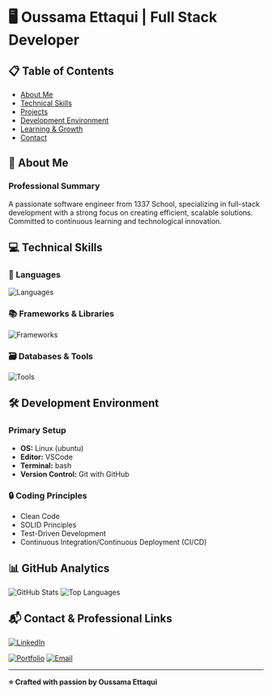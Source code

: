 # 🖥️ Oussama Ettaqui | Full Stack Developer

## 📋 Table of Contents
- [About Me](#-about-me)
- [Technical Skills](#-technical-skills)
- [Projects](#-projects)
- [Development Environment](#-development-environment)
- [Learning & Growth](#-learning--growth)
- [Contact](#-contact)

## 🚀 About Me

### Professional Summary
A passionate software engineer from 1337 School, specializing in full-stack development with a strong focus on creating efficient, scalable solutions. Committed to continuous learning and technological innovation.

## 💻 Technical Skills

### 🔧 Languages
![Languages](https://skillicons.dev/icons?i=c,cpp,python,php,js,html,css&theme=dark)

### 📚 Frameworks & Libraries
![Frameworks](https://skillicons.dev/icons?i=react,nextjs,django,laravel,express,bootstrap,tailwind&theme=dark)

### 🗃️ Databases & Tools
![Tools](https://skillicons.dev/icons?i=mongodb,mysql,git,docker,linux&theme=dark)

<!--## 🏗️ Projects Structure

### 📦 Repository Organization
```
📂 Projects/
│
├── 🌐 Web Development/
│   ├── Frontend Projects
│   └── Full Stack Applications
│
├── 🖥️ Systems Programming/
│   ├── C/C++ Projects
│   └── Low-level Applications
│
└── 🚀 DevOps/
    └── Infrastructure & Deployment Scripts
```-->

## 🛠️ Development Environment

### Primary Setup
- **OS:** Linux (ubuntu)
- **Editor:** VSCode
- **Terminal:** bash
- **Version Control:** Git with GitHub

### 🔒 Coding Principles
- Clean Code
- SOLID Principles
- Test-Driven Development
- Continuous Integration/Continuous Deployment (CI/CD)

## 📊 GitHub Analytics

![GitHub Stats](https://github-readme-stats.vercel.app/api?username=oussamaettaqui&show_icons=true&theme=dark)
![Top Languages](https://github-readme-stats.vercel.app/api/top-langs/?username=oussamaettaqui&layout=compact&theme=dark)

<!--🌱 Learning & Growth
🚀 DevOps Journey
As an aspiring DevOps enthusiast, I'm committed to bridging the gap between development and operations. My journey is focused on:

Understanding infrastructure as code
Mastering containerization and orchestration
Implementing continuous integration and deployment (CI/CD) pipelines
Exploring cloud-native technologies and best practices

🔧 Full Stack Development Roadmap
MERN Stack Mastery

 Advanced MongoDB data modeling
 Performance optimization in Express.js
 Advanced React design patterns
 State management with Redux
 Building scalable Node.js microservices

Django Ecosystem

 Advanced Django REST Framework
 Building production-ready web applications
 Performance tuning and optimization
 Implementing robust authentication systems
 Microservices architecture with Django

🌐 DevOps & Infrastructure Goals

 Docker containerization
 Kubernetes cluster management
 CI/CD pipeline implementation
 Cloud platform expertise (AWS/GCP)
 Infrastructure as Code (IaC) with Terraform

### 🏆 Certifications
- In Progress: Docker & Kubernetes Certification
- Exploring: AWS Cloud Practitioner -->

## 📬 Contact & Professional Links

[![LinkedIn](https://img.shields.io/badge/LinkedIn-blue?style=for-the-badge&logo=linkedin)](https://www.linkedin.com/in/oussamaettaqui)
<!--[![Portfolio](https://img.shields.io/badge/Portfolio-black?style=for-the-badge&logo=react)](https://yourportfolio.com)!-->
[![Portfolio](https://img.shields.io/badge/Portfolio-Coming%20Soon-lightgrey?style=for-the-badge)](https://github.com/yourusername)
[![Email](https://img.shields.io/badge/Email-red?style=for-the-badge&logo=gmail)](mailto:your.email@example.com)


---

**⭐ Crafted with passion by Oussama Ettaqui**
